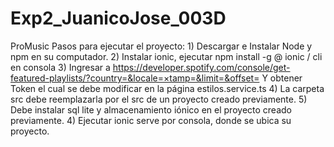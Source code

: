 # Exp2_JuanicoJose_003D


ProMusic Pasos para ejecutar el proyecto: 1) Descargar e Instalar Node y npm en su computador. 2) Instalar ionic, ejecutar npm install -g @ ionic / cli en consola 3) Ingresar a https://developer.spotify.com/console/get-featured-playlists/?country=&locale=×tamp=&limit=&offset= Y obtener Token el cual se debe modificar en la página estilos.service.ts 4) La carpeta src debe reemplazarla por el src de un proyecto creado previamente. 5) Debe instalar sql lite y almacenamiento iónico en el proyecto creado previamente. 4) Ejecutar ionic serve por consola, donde se ubica su proyecto.